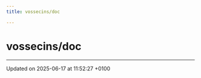 ```yaml
---
title: vossecins/doc

---
```


# vossecins/doc








-------------------------------

Updated on 2025-06-17 at 11:52:27 +0100
